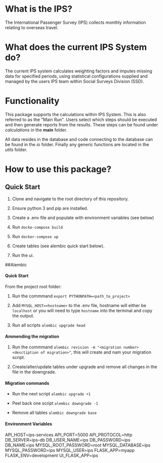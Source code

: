 # What is the IPS?
The International Passenger Survey (IPS) collects monthly information relating to overseas travel.

# What does the current IPS System do?
The current IPS system calculates weighting factors and imputes missing data for specified periods, using statistical configurations supplied and managed by the users IPS team within Social Surveys Division (SSD).

# Functionality
This package supports the calculations within IPS System. This is also referred to as the "Main Run".
Users select which steps should be executed and then generate reports from the results. These steps can be found under _calculations_ in the **main** folder.

All data resides in the database and code connecting to the database can be found in the _io_ folder. Finally any generic functions are located in the _utils_ folder.

# How to use this package?
## Quick Start

1. Clone and navigate to the root directory of this repository.

2. Ensure python 3 and pip are installed.

3. Create a .env file and populate with environment variables (see below)

4. Run `docke-compose build`

5. Run `docker-compose up`

6. Create tables (see alembic quick start below).

7. Run the ui.


##Alembic

#### Quick Start
From the project root folder:

1. Run the commmand `export PYTHONPATH=<path_to_project>`

2. Add `MYSQL_HOST=<hostname>` to the .env file, hostname will either be `localhost` or you will need to type `hostname` into the terminal and copy the output.

3. Run all scripts `alembic upgrade head`

#### Ammending the migration

1. Run the commmand `alembic revision -m "<migration number> <desctiption of migration>"`, this will create and nam your migration script.

2. Create/alter/update tables under upgrade and remove all changes in the file in the downgrade.

#### Migration commands

-  Run the next script `alembic upgrade +1`

-  Peel back one script `alembic downgrade -1`

-  Remove all tables `alembic downgrade base`

#### Environment Variables

API_HOST=ips-services
API_PORT=5000
API_PROTOCOL=http
DB_SERVER=ips-db
DB_USER_NAME=ips
DB_PASSWORD=ips
DB_NAME=ips
MYSQL_ROOT_PASSWORD=root
MYSQL_DATABASE=ips
MYSQL_PASSWORD=ips
MYSQL_USER=ips
FLASK_APP=myapp
FLASK_ENV=development
UI_FLASK_APP=ips


